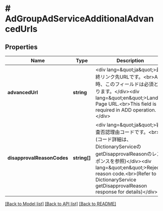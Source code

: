 # # AdGroupAdServiceAdditionalAdvancedUrls

## Properties

Name | Type | Description | Notes
------------ | ------------- | ------------- | -------------
**advancedUrl** | **string** | &lt;div lang&#x3D;\&quot;ja\&quot;&gt;最終リンク先URLです。&lt;br&gt;ADD時、このフィールドは必須となります。&lt;/div&gt;&lt;div lang&#x3D;\&quot;en\&quot;&gt;Landing Page URL.&lt;br&gt;This field is required in ADD operation.&lt;/div&gt; | [optional] 
**disapprovalReasonCodes** | **string[]** | &lt;div lang&#x3D;\&quot;ja\&quot;&gt;審査否認理由コードです。&lt;br&gt;(コード詳細は、DictionaryServiceのgetDisapprovalReasonのレスポンスを参照)&lt;/div&gt;&lt;div lang&#x3D;\&quot;en\&quot;&gt;Reject reason code.&lt;br&gt;(Refer to DictionaryService getDisapprovalReason response for details)&lt;/div&gt; | [optional] 

[[Back to Model list]](../../README.md#documentation-for-models) [[Back to API list]](../../README.md#documentation-for-api-endpoints) [[Back to README]](../../README.md)


